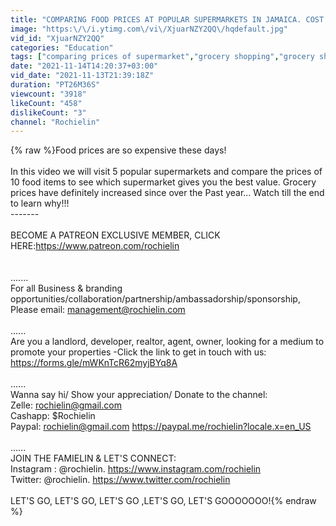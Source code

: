 ```yaml
---
title: "COMPARING FOOD PRICES AT POPULAR SUPERMARKETS IN JAMAICA. COST OF LIVING IN JAMAICA."
image: "https:\/\/i.ytimg.com\/vi\/XjuarNZY2QQ\/hqdefault.jpg"
vid_id: "XjuarNZY2QQ"
categories: "Education"
tags: ["comparing prices of supermarket","grocery shopping","grocery shopping jamaica"]
date: "2021-11-14T14:20:37+03:00"
vid_date: "2021-11-13T21:39:18Z"
duration: "PT26M36S"
viewcount: "3918"
likeCount: "458"
dislikeCount: "3"
channel: "Rochielin"
---
```

{% raw %}Food prices are so expensive these days!<br /><br />In this video we will visit 5 popular supermarkets and compare the prices of 10 food items to see which supermarket gives you the best value. Grocery prices have definitely increased since over the Past year... Watch till the end to learn why!!!<br />-------<br /><br />BECOME A PATREON EXCLUSIVE MEMBER, CLICK HERE:<a rel="nofollow" target="blank" href="https://www.patreon.com/rochielin">https://www.patreon.com/rochielin</a><br /><br /><br />.......<br />For all Business &amp; branding opportunities/collaboration/partnership/ambassadorship/sponsorship, Please email: management@rochielin.com<br /><br />......<br />Are you a landlord, developer, realtor, agent, owner, looking for a medium to promote your properties -Click the link to get in touch with us: <a rel="nofollow" target="blank" href="https://forms.gle/mWKnTcR62myjBYq8A">https://forms.gle/mWKnTcR62myjBYq8A</a><br /><br />......<br />Wanna say hi/ Show your appreciation/ Donate to the channel: <br />Zelle: rochielin@gmail.com<br />Cashapp: $Rochielin<br />Paypal: rochielin@gmail.com <a rel="nofollow" target="blank" href="https://paypal.me/rochielin?locale.x=en_US">https://paypal.me/rochielin?locale.x=en_US</a><br /><br />......<br />JOIN THE FAMIELIN &amp; LET'S CONNECT:<br />Instagram : @rochielin. <a rel="nofollow" target="blank" href="https://www.instagram.com/rochielin">https://www.instagram.com/rochielin</a> <br />Twitter: @rochielin.  <a rel="nofollow" target="blank" href="https://www.twitter.com/rochielin">https://www.twitter.com/rochielin</a><br /><br />LET'S GO, LET'S GO, LET'S GO ,LET'S GO, LET'S GOOOOOOO!{% endraw %}
